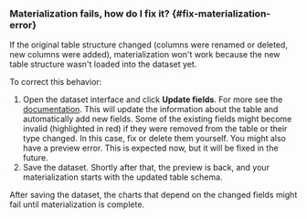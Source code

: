 ### Materialization fails, how do I fix it? {#fix-materialization-error}

If the original table structure changed (columns were renamed or deleted, new columns were added), materialization won't work because the new table structure wasn't loaded into the dataset yet.

To correct this behavior:
1. Open the dataset interface and click **Update fields**. For more see the [documentation](../../../datalens/operations/dataset/update-field.md). This will update the information about the table and automatically add new fields. Some of the existing fields might become invalid (highlighted in red) if they were removed from the table or their type changed. In this case, fix or delete them yourself. You might also have a preview error. This is expected now, but it will be fixed in the future.
1. Save the dataset. Shortly after that, the preview is back, and your materialization starts with the updated table schema.

After saving the dataset, the charts that depend on the changed fields might fail until materialization is complete.
